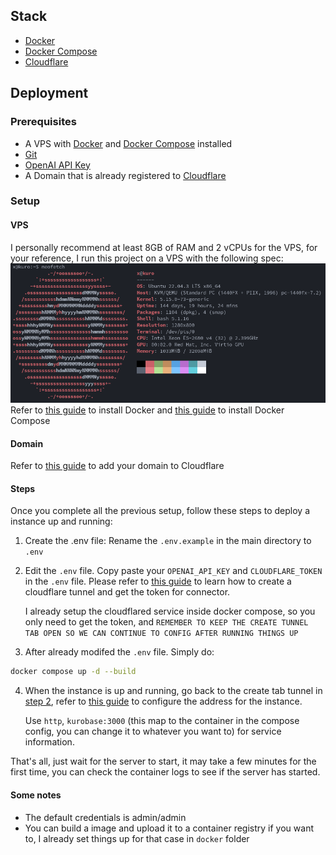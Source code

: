 ## Stack

- [Docker](https://www.docker.com/)
- [Docker Compose](https://docs.docker.com/compose/)
- [Cloudflare](https://www.cloudflare.com/)

## Deployment

### Prerequisites

- A VPS with [Docker](https://www.docker.com/) and [Docker Compose](https://docs.docker.com/compose/) installed
- [Git](https://git-scm.com/downloads)
- [OpenAI API Key](https://platform.openai.com/account/api-keys)
- A Domain that is already registered to [Cloudflare](https://www.cloudflare.com/)

### Setup

#### VPS

I personally recommend at least 8GB of RAM and 2 vCPUs for the VPS, for your reference, I run this project on a VPS with the following spec: ![img.png](img.png)
Refer to [this guide](https://docs.docker.com/engine/install/) to install Docker and [this guide](https://docs.docker.com/compose/install/) to install Docker Compose

#### Domain

Refer to [this guide](https://developers.cloudflare.com/fundamentals/setup/account-setup/add-site/) to add your domain to Cloudflare

#### Steps

Once you complete all the previous setup, follow these steps to deploy a instance up and running:

1. Create the .env file: Rename the `.env.example` in the main directory to `.env`
2. Edit the `.env` file. Copy paste your `OPENAI_API_KEY` and `CLOUDFLARE_TOKEN` in the `.env` file.
   Please refer to [this guide](https://developers.cloudflare.com/cloudflare-one/connections/connect-networks/get-started/create-remote-tunnel/#1-create-a-tunnel) to learn how to create a cloudflare tunnel and get the token for connector.
   <a id="step-2"></a>

   I already setup the cloudflared service inside docker compose, so you only need to get the token, and `REMEMBER TO KEEP THE CREATE TUNNEL TAB OPEN SO WE CAN CONTINUE TO CONFIG AFTER RUNNING THINGS UP`

3. After already modifed the `.env` file. Simply do:

```bash
docker compose up -d --build
```

4. When the instance is up and running, go back to the create tab tunnel in [step 2](#step-2), refer to [this guide](https://developers.cloudflare.com/cloudflare-one/connections/connect-networks/get-started/create-remote-tunnel/#2-connect-an-application) to configure the address for the instance.

    Use `http`, `kurobase:3000` (this map to the container in the compose config, you can change it to whatever you want to) for service information.

That's all, just wait for the server to start, it may take a few minutes for the first time, you can check the container logs to see if the server has started.


#### Some notes
- The default credentials is admin/admin
- You can build a image and upload it to a container registry if you want to, I already set things up for that case in `docker` folder

